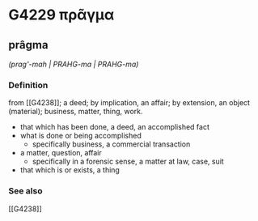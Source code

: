 # G4229 πρᾶγμα

## prâgma

_(prag'-mah | PRAHG-ma | PRAHG-ma)_

### Definition

from [[G4238]]; a deed; by implication, an affair; by extension, an object (material); business, matter, thing, work.

- that which has been done, a deed, an accomplished fact
- what is done or being accomplished
  - specifically business, a commercial transaction
- a matter, question, affair
  - specifically in a forensic sense, a matter at law, case, suit
- that which is or exists, a thing

### See also

[[G4238]]


